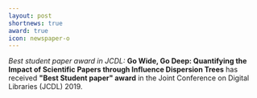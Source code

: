 ```yaml
---
layout: post
shortnews: true
award: true
icon: newspaper-o
---
```

<i>Best student paper award in JCDL: </i><b>Go Wide, Go Deep: Quantifying the Impact of Scientific Papers through Influence Dispersion Trees</b> has received <b>"Best Student paper" award</b> in the Joint Conference on Digital Libraries (JCDL) 2019.